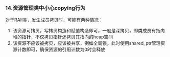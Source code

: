 ### 14.资源管理类中小心copying行为

对于RAII类，发生成员拷贝时，可能有两种情况：
1. 该资源可拷贝，写拷贝构造和赋值构造即可，一般是深拷贝，即类成员有指向堆的指针，不仅拷贝指针还拷贝其指向的heap空间
2. 该资源不应该被拷贝，应该被共享，例如全局锁。此时使用shared_ptr管理资源计数即可，确保资源的引用计数为0时会释放
